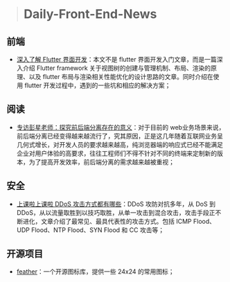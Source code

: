 
> # Daily-Front-End-News

## 前端

- [深入了解 Flutter 界面开发](https://zhuanlan.zhihu.com/p/36577285)：本文不是 flutter 界面开发入门文章，而是一篇深入介绍 Flutter framework 关于视图树的创建与管理机制、布局、渲染的原理、以及 flutter 布局与渲染相关性能优化的设计思路的文章。同时介绍在使用 flutter 开发过程中，遇到的一些坑和相应的解决方案；

## 阅读

- [专访彭星老师：探究前后端分离存在的意义](https://mp.weixin.qq.com/s?__biz=MjM5MDE0Mjc4MA==&mid=2651007303&idx=4&sn=6fc512c1f363f9af6aa97c7f29dffc0a&chksm=bdbed1148ac9580234786cede2f227aa4ac234b86f8e1e0e992031890e2006f213c5c23ce6b1&mpshare=1&scene=1&srcid=0612TNWc1rO33Qwu97CQfUC9&pass_ticket=XIzVOixXiICwLYd5qW84%2FsUcSNqYpSPN7jpjE5Vs3%2BWdg1OE38xNRhy9KaJAGDeb#rd)：对于目前的 web业务场景来说，前后端分离已经变得越来越流行了，究其原因，正是这几年随着互联网业务呈几何式增长，对开发人员的要求越来越高，纯浏览器端的响应式已经不能满足企业对用户体验的高要求，往往工程师们不得不针对不同的终端来定制新的版本，为了提高开发效率，前后端分离的需求越来越被重视；

## 安全

- [上课啦上课啦 DDoS 攻击方式都有哪些](https://zhuanlan.zhihu.com/p/29784472)：DDoS 攻防对抗多年，从 DoS 到 DDoS，从以流量取胜到以技巧取胜，从单一攻击到混合攻击，攻击手段正不断进化，文章介绍了最常见、最具代表性的攻击方式。包括 ICMP Flood、UDP Flood、NTP Flood、SYN Flood 和 CC 攻击等；

## 开源项目

- [feather](https://github.com/feathericons/feather)：一个开源图标库，提供一些 24x24 的常用图标；